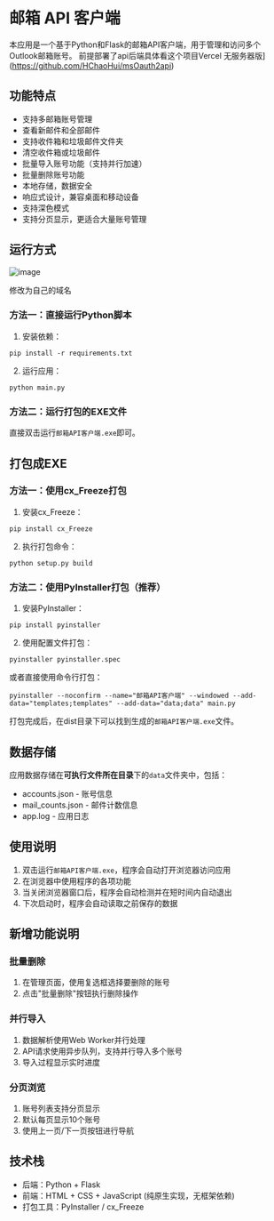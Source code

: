 # 邮箱 API 客户端

本应用是一个基于Python和Flask的邮箱API客户端，用于管理和访问多个Outlook邮箱账号。
前提部署了api后端具体看这个项目Vercel 无服务器版](https://github.com/HChaoHui/msOauth2api)

## 功能特点

- 支持多邮箱账号管理
- 查看新邮件和全部邮件
- 支持收件箱和垃圾邮件文件夹
- 清空收件箱或垃圾邮件
- 批量导入账号功能（支持并行加速）
- 批量删除账号功能
- 本地存储，数据安全
- 响应式设计，兼容桌面和移动设备
- 支持深色模式
- 支持分页显示，更适合大量账号管理

## 运行方式
![image](https://github.com/user-attachments/assets/05afebd7-0b5e-4e68-a4ce-f6e9ed6940cc)

修改为自己的域名
### 方法一：直接运行Python脚本

1. 安装依赖：
```
pip install -r requirements.txt
```

2. 运行应用：
```
python main.py
```

### 方法二：运行打包的EXE文件

直接双击运行`邮箱API客户端.exe`即可。

## 打包成EXE

### 方法一：使用cx_Freeze打包

1. 安装cx_Freeze：
```
pip install cx_Freeze
```

2. 执行打包命令：
```
python setup.py build
```

### 方法二：使用PyInstaller打包（推荐）

1. 安装PyInstaller：
```
pip install pyinstaller
```

2. 使用配置文件打包：
```
pyinstaller pyinstaller.spec
```

或者直接使用命令行打包：
```
pyinstaller --noconfirm --name="邮箱API客户端" --windowed --add-data="templates;templates" --add-data="data;data" main.py
```

打包完成后，在dist目录下可以找到生成的`邮箱API客户端.exe`文件。

## 数据存储

应用数据存储在**可执行文件所在目录**下的`data`文件夹中，包括：
- accounts.json - 账号信息
- mail_counts.json - 邮件计数信息
- app.log - 应用日志

## 使用说明

1. 双击运行`邮箱API客户端.exe`，程序会自动打开浏览器访问应用
2. 在浏览器中使用程序的各项功能
3. 当关闭浏览器窗口后，程序会自动检测并在短时间内自动退出
4. 下次启动时，程序会自动读取之前保存的数据

## 新增功能说明

### 批量删除
1. 在管理页面，使用复选框选择要删除的账号
2. 点击"批量删除"按钮执行删除操作

### 并行导入
1. 数据解析使用Web Worker并行处理
2. API请求使用异步队列，支持并行导入多个账号
3. 导入过程显示实时进度

### 分页浏览
1. 账号列表支持分页显示
2. 默认每页显示10个账号
3. 使用上一页/下一页按钮进行导航

## 技术栈

- 后端：Python + Flask
- 前端：HTML + CSS + JavaScript (纯原生实现，无框架依赖)
- 打包工具：PyInstaller / cx_Freeze 
